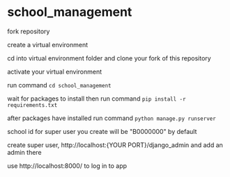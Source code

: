 # school_management

fork repository

create a virtual environment

cd into virtual environment folder and clone your fork of this repository

activate your virtual environment

run command
`cd school_management`

wait for packages to install then run command
`pip install -r requirements.txt`

after packages have installed run command 
`python manage.py runserver`

school id for super user you create will be "B0000000" by default

create super user, http://localhost:{YOUR PORT}/django_admin and add an admin there

use http://localhost:8000/ to log in to app
